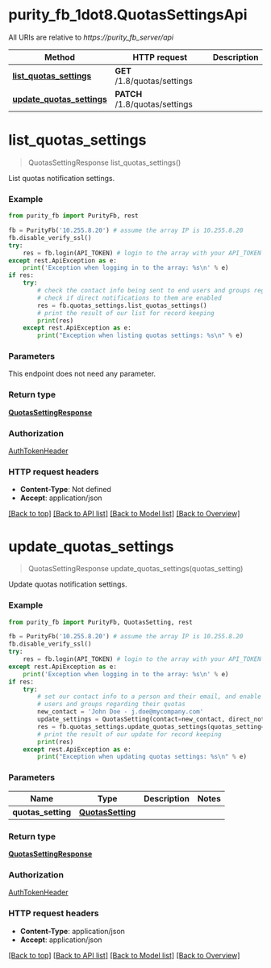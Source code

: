 # purity_fb_1dot8.QuotasSettingsApi

All URIs are relative to *https://purity_fb_server/api*

Method | HTTP request | Description
------------- | ------------- | -------------
[**list_quotas_settings**](QuotasSettingsApi.md#list_quotas_settings) | **GET** /1.8/quotas/settings | 
[**update_quotas_settings**](QuotasSettingsApi.md#update_quotas_settings) | **PATCH** /1.8/quotas/settings | 


# **list_quotas_settings**
> QuotasSettingResponse list_quotas_settings()



List quotas notification settings.

### Example 
```python
from purity_fb import PurityFb, rest

fb = PurityFb('10.255.8.20') # assume the array IP is 10.255.8.20
fb.disable_verify_ssl()
try:
    res = fb.login(API_TOKEN) # login to the array with your API_TOKEN
except rest.ApiException as e:
    print('Exception when logging in to the array: %s\n' % e)
if res:
    try:
        # check the contact info being sent to end users and groups regarding their quotas, and
        # check if direct notifications to them are enabled
        res = fb.quotas_settings.list_quotas_settings()
        # print the result of our list for record keeping
        print(res)
    except rest.ApiException as e:
        print("Exception when listing quotas settings: %s\n" % e)
```

### Parameters
This endpoint does not need any parameter.

### Return type

[**QuotasSettingResponse**](QuotasSettingResponse.md)

### Authorization

[AuthTokenHeader](index.md#AuthTokenHeader)

### HTTP request headers

 - **Content-Type**: Not defined
 - **Accept**: application/json

[[Back to top]](#) [[Back to API list]](index.md#endpoint-properties) [[Back to Model list]](index.md#documentation-for-models) [[Back to Overview]](index.md)

# **update_quotas_settings**
> QuotasSettingResponse update_quotas_settings(quotas_setting)



Update quotas notification settings.

### Example 
```python
from purity_fb import PurityFb, QuotasSetting, rest

fb = PurityFb('10.255.8.20') # assume the array IP is 10.255.8.20
fb.disable_verify_ssl()
try:
    res = fb.login(API_TOKEN) # login to the array with your API_TOKEN
except rest.ApiException as e:
    print('Exception when logging in to the array: %s\n' % e)
if res:
    try:
        # set our contact info to a person and their email, and enable direct notification of
        # users and groups regarding their quotas
        new_contact = 'John Doe - j.doe@mycompany.com'
        update_settings = QuotasSetting(contact=new_contact, direct_notifications_enabled=True)
        res = fb.quotas_settings.update_quotas_settings(quotas_setting=update_settings)
        # print the result of our update for record keeping
        print(res)
    except rest.ApiException as e:
        print("Exception when updating quotas settings: %s\n" % e)
```

### Parameters

Name | Type | Description  | Notes
------------- | ------------- | ------------- | -------------
 **quotas_setting** | [**QuotasSetting**](QuotasSetting.md)|  | 

### Return type

[**QuotasSettingResponse**](QuotasSettingResponse.md)

### Authorization

[AuthTokenHeader](index.md#AuthTokenHeader)

### HTTP request headers

 - **Content-Type**: application/json
 - **Accept**: application/json

[[Back to top]](#) [[Back to API list]](index.md#endpoint-properties) [[Back to Model list]](index.md#documentation-for-models) [[Back to Overview]](index.md)

